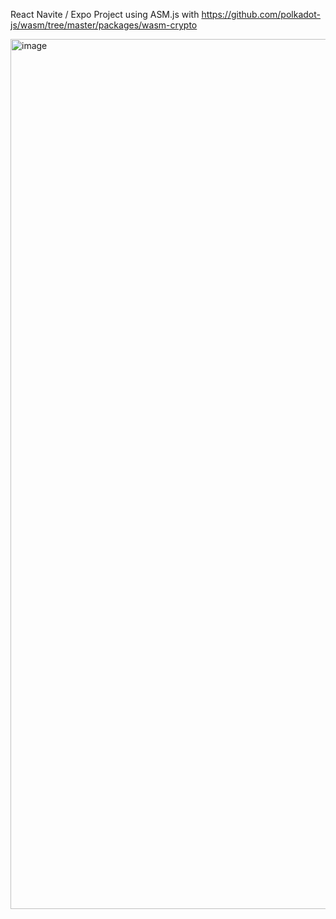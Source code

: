 React Navite / Expo Project using ASM.js with https://github.com/polkadot-js/wasm/tree/master/packages/wasm-crypto

<img width="1392" alt="image" src="https://user-images.githubusercontent.com/2502947/212394761-e6d4df01-7575-4483-8fa4-d1019849ad71.png">
